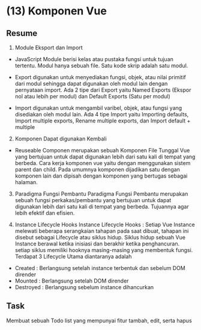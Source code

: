 # (13) Komponen Vue

## Resume
1. Module Eksport dan Import
- JavaScript Module berisi kelas atau pustaka fungsi untuk tujuan tertentu. Modul hanya sebuah file. Satu kode skrip adalah satu modul.

- Export digunakan untuk menyediakan fungsi, objek, atau nilai primitif dari modul sehingga dapat digunakan oleh modul lain dengan pernyataan import. Ada 2 tipe dari Export yaitu Named Exports (Ekspor nol atau lebih per modul) dan Default Exports (Satu per modul)

- Import digunakan untuk mengambil varibel, objek, atau fungsi yang disediakan oleh modul lain. Ada 4 tipe Import yaitu Importing defaults, Import multiple exports, Rename multiple exports, dan Import default + multiple

2. Komponen Dapat digunakan Kembali
- Reuseable Componen merupakan sebuah Komponen File Tunggal Vue yang bertujuan untuk dapat digunakan lebih dari satu kali di tempat yang berbeda. Cara kerja komponen vue yaitu dengan menggunakan sistem parent dan child. Pada umumnya komponen dijadikan satu dengan komponen lain dan dipisah dengan komponen yang bertugas sebagai halaman.

3. Paradigma Fungsi Pembantu
Paradigma Fungsi Pembantu merupakan sebuah fungsi perkakas/pembantu yang bertujuan untuk dapat digunakan lebih dari satu kali di tempat yang berbeda. Tujuannya agar lebih efektif dan efisien.

4. Instance Lifecycle Hooks
Instance Lifecycle Hooks : Setiap Vue Instance melewati beberapa serangkaian tahapan pada saat dibuat, tahapan ini disebut sebagai Lifecycle atau siklus hidup. Siklus hidup sebuah Vue Instance berawal ketika inisiasi dan berakhir ketika penghancuran. setiap siklus memiliki hooknya masing-masing yang membentuk fungsi. Terdapat 3 Lifecycle Utama diantaranya adalah
- Created : Berlangsung setelah instance terbentuk dan sebelum DOM dirender
- Mounted : Berlangsung setelah DOM dirender
- Destroyed : Berlangsung sebelum instance dihancurkan

## Task
Membuat sebuah Todo list yang mempunyai fitur tambah, edit, serta hapus